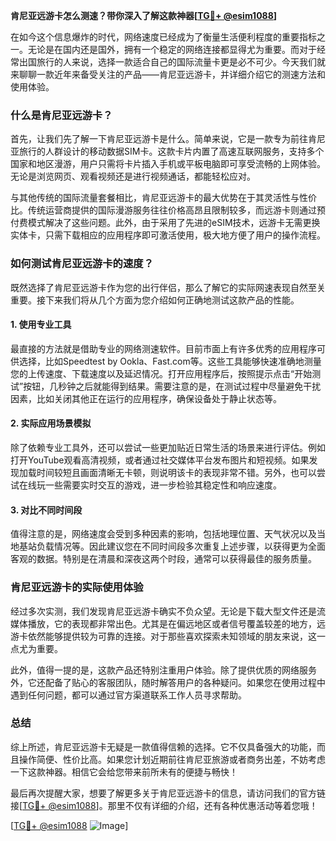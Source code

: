 **肯尼亚远游卡怎么测速？带你深入了解这款神器[[TG💪+ @esim1088](https://t.me/s/esim1088)]**

在如今这个信息爆炸的时代，网络速度已经成为了衡量生活便利程度的重要指标之一。无论是在国内还是国外，拥有一个稳定的网络连接都显得尤为重要。而对于经常出国旅行的人来说，选择一款适合自己的国际流量卡更是必不可少。今天我们就来聊聊一款近年来备受关注的产品——肯尼亚远游卡，并详细介绍它的测速方法和使用体验。

### 什么是肯尼亚远游卡？

首先，让我们先了解一下肯尼亚远游卡是什么。简单来说，它是一款专为前往肯尼亚旅行的人群设计的移动数据SIM卡。这款卡片内置了高速互联网服务，支持多个国家和地区漫游，用户只需将卡片插入手机或平板电脑即可享受流畅的上网体验。无论是浏览网页、观看视频还是进行视频通话，都能轻松应对。

与其他传统的国际流量套餐相比，肯尼亚远游卡的最大优势在于其灵活性与性价比。传统运营商提供的国际漫游服务往往价格高昂且限制较多，而远游卡则通过预付费模式解决了这些问题。此外，由于采用了先进的eSIM技术，远游卡无需更换实体卡，只需下载相应的应用程序即可激活使用，极大地方便了用户的操作流程。

### 如何测试肯尼亚远游卡的速度？

既然选择了肯尼亚远游卡作为您的出行伴侣，那么了解它的实际网速表现自然至关重要。接下来我们将从几个方面为您介绍如何正确地测试这款产品的性能。

#### 1. 使用专业工具

最直接的方法就是借助专业的网络测速软件。目前市面上有许多优秀的应用程序可供选择，比如Speedtest by Ookla、Fast.com等。这些工具能够快速准确地测量您的上传速度、下载速度以及延迟情况。打开应用程序后，按照提示点击“开始测试”按钮，几秒钟之后就能得到结果。需要注意的是，在测试过程中尽量避免干扰因素，比如关闭其他正在运行的应用程序，确保设备处于静止状态等。

#### 2. 实际应用场景模拟

除了依赖专业工具外，还可以尝试一些更加贴近日常生活的场景来进行评估。例如打开YouTube观看高清视频，或者通过社交媒体平台发布图片和短视频。如果发现加载时间较短且画面清晰无卡顿，则说明该卡的表现非常不错。另外，也可以尝试在线玩一些需要实时交互的游戏，进一步检验其稳定性和响应速度。

#### 3. 对比不同时间段

值得注意的是，网络速度会受到多种因素的影响，包括地理位置、天气状况以及当地基站负载情况等。因此建议您在不同时间段多次重复上述步骤，以获得更为全面客观的数据。特别是在清晨和深夜这两个时段，通常可以获得最佳的服务质量。

### 肯尼亚远游卡的实际使用体验

经过多次实测，我们发现肯尼亚远游卡确实不负众望。无论是下载大型文件还是流媒体播放，它的表现都非常出色。尤其是在偏远地区或者信号覆盖较差的地方，远游卡依然能够提供较为可靠的连接。对于那些喜欢探索未知领域的朋友来说，这一点尤为重要。

此外，值得一提的是，这款产品还特别注重用户体验。除了提供优质的网络服务外，它还配备了贴心的客服团队，随时解答用户的各种疑问。如果您在使用过程中遇到任何问题，都可以通过官方渠道联系工作人员寻求帮助。

### 总结

综上所述，肯尼亚远游卡无疑是一款值得信赖的选择。它不仅具备强大的功能，而且操作简便、性价比高。如果您计划近期前往肯尼亚旅游或者商务出差，不妨考虑一下这款神器。相信它会给您带来前所未有的便捷与畅快！

最后再次提醒大家，想要了解更多关于肯尼亚远游卡的信息，请访问我们的官方链接[[TG💪+ @esim1088](https://t.me/s/esim1088)]。那里不仅有详细的介绍，还有各种优惠活动等着您哦！

[[TG💪+ @esim1088](https://t.me/s/esim1088) ![Image](https://i.postimg.cc/4NQfJmqS/Snipaste-2025-05-13-00-14-12.png)]